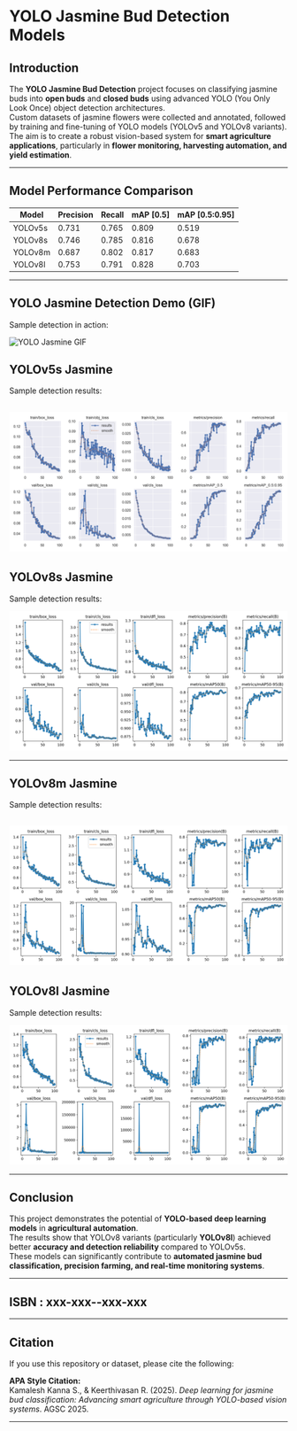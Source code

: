 # **YOLO Jasmine Bud Detection Models**

## **Introduction**
The **YOLO Jasmine Bud Detection** project focuses on classifying jasmine buds into **open buds** and **closed buds** using advanced YOLO (You Only Look Once) object detection architectures.  
Custom datasets of jasmine flowers were collected and annotated, followed by training and fine-tuning of YOLO models (YOLOv5 and YOLOv8 variants).  
The aim is to create a robust vision-based system for **smart agriculture applications**, particularly in **flower monitoring, harvesting automation, and yield estimation**.  

---

## **Model Performance Comparison**

| **Model**   | **Precision** | **Recall** | **mAP [0.5]** | **mAP [0.5:0.95]** |
|-------------|--------------|------------|---------------|--------------------|
| YOLOv5s     | 0.731        | 0.765      | 0.809         | 0.519              |
| YOLOv8s     | 0.746        | 0.785      | 0.816         | 0.678              |
| YOLOv8m     | 0.687        | 0.802      | 0.817         | 0.683              |
| YOLOv8l     | 0.753        | 0.791      | 0.828         | 0.703              |

---

## **YOLO Jasmine Detection Demo (GIF)**  
Sample detection in action:

![YOLO Jasmine GIF](Models_results/yolov8demo.gif)


## **YOLOv5s Jasmine**
Sample detection results:

![YOLOv5s Jasmine](Models_results/YOLOv5s/results.png)
---

## **YOLOv8s Jasmine**
Sample detection results:

![YOLOv8s Jasmine](Models_results/YOLOv8s/results.png)  

---

## **YOLOv8m Jasmine**
Sample detection results:

![YOLOv8m Jasmine](Models_results/YOLOv8m/results.png)  
---

## **YOLOv8l Jasmine**
Sample detection results:

![YOLOv8l Jasmine](Models_results/YOLOv8l/results.png)  

---

## **Conclusion**
This project demonstrates the potential of **YOLO-based deep learning models** in **agricultural automation**.  
The results show that YOLOv8 variants (particularly **YOLOv8l**) achieved better **accuracy and detection reliability** compared to YOLOv5s.  
These models can significantly contribute to **automated jasmine bud classification, precision farming, and real-time monitoring systems**.  

---

## **ISBN** : **xxx-xxx--xxx-xxx**

---

## **Citation**
If you use this repository or dataset, please cite the following:

**APA Style Citation:**  
Kamalesh Kanna S., & Keerthivasan R. (2025). *Deep learning for jasmine bud classification: Advancing smart agriculture through YOLO-based vision systems*. AGSC 2025.  

---